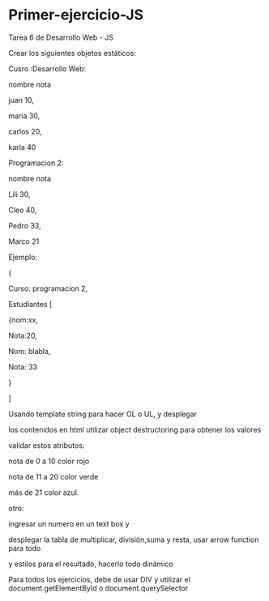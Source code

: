 # Primer-ejercicio-JS
Tarea 6 de Desarrollo Web - JS

Crear los siguientes objetos estáticos:

Cusro :Desarrollo Web:

nombre                nota

juan                      10,

maria                   30,

carlos                   20,

karla                     40

 

Programacion 2:

nombre                nota

Lili                         30,

Cleo                      40,

Pedro                   33,

Marco                  21

 

Ejemplo:

{

Curso: programacion 2,

Estudiantes [

{nom:xx,

Nota:20,

Nom: blabla,

Nota: 33

}

]

Usando  template string para hacer OL o UL, y desplegar

los contenidos en html utilizar object destructoring para obtener los valores

validar estos atributos:

nota de 0 a 10 color rojo

nota de 11 a 20 color verde

más de 21 color azul.

 

otro:

ingresar un numero en un text box y

desplegar la tabla de multiplicar, división,suma y resta, usar arrow function para todo

y estilos para el resultado, hacerlo todo dinámico

 

Para todos los ejercicios, debe de usar DIV y utilizar el document.getElementById o  document.querySelector
